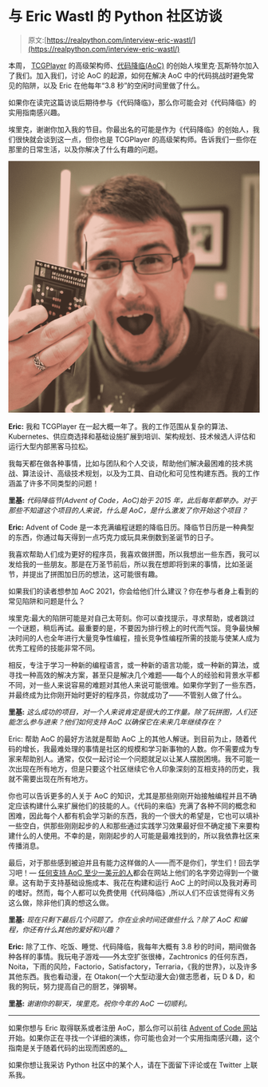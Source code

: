 # 与 Eric Wastl 的 Python 社区访谈

> 原文:[https://realpython.com/interview-eric-wastl/](https://realpython.com/interview-eric-wastl/)

本周， [TCGPlayer](https://www.tcgplayer.com/) 的高级架构师、[代码降临(AoC)](https://adventofcode.com/2021/about) 的创始人埃里克·瓦斯特尔加入了我们。加入我们，讨论 AoC 的起源，如何在解决 AoC 中的代码挑战时避免常见的陷阱，以及 Eric 在他每年“3.8 秒”的空闲时间里做了什么。

如果你在读完这篇访谈后期待参与《代码降临》，那么你可能会对《代码降临》的实用指南感兴趣。

埃里克，谢谢你加入我的节目。你最出名的可能是作为《代码降临》的创始人，我们很快就会谈到这一点，但你也是 TCGPlayer 的高级架构师。告诉我们一些你在那里的日常生活，以及你解决了什么有趣的问题。

![Eric Wastl](img/d2a0eaac2745376069c23f2fd611b5ed.png)

**Eric:** 我和 TCGPlayer 在一起大概一年了。我的工作范围从复杂的算法、Kubernetes、供应商选择和基础设施扩展到培训、架构规划、技术候选人评估和运行大型内部黑客马拉松。

我每天都在做各种事情，比如与团队和个人交谈，帮助他们解决最困难的技术挑战、算法设计、高级技术规划，以及为工具、自动化和可见性构建东西。我的工作涵盖了许多不同类型的问题！

**里基:** *代码降临节(Advent of Code，AoC)始于 2015 年，此后每年都举办。对于那些不知道这个项目的人来说，什么是 AoC，是什么激发了你开始这个项目？*

**Eric:** Advent of Code 是一本充满编程谜题的降临日历。降临节日历是一种典型的东西，你通过每天得到一点巧克力或玩具来倒数到圣诞节的日子。

我喜欢帮助人们成为更好的程序员，我喜欢做拼图，所以我想出一些东西，我可以发给我的一些朋友。那是在万圣节前后，所以我在想即将到来的事情，比如圣诞节，并提出了拼图加日历的想法，这可能很有趣。

如果我们的读者想参加 AoC 2021，你会给他们什么建议？你在参与者身上看到的常见陷阱和问题是什么？

埃里克:最大的陷阱可能是对自己太苛刻。你可以查找提示，寻求帮助，或者跳过一个谜题，稍后再试。最重要的是，不要因为排行榜上的时代而气馁。竞争最快解决时间的人也全年进行大量竞争性编程，擅长竞争性编程所需的技能与使某人成为优秀工程师的技能非常不同。

相反，专注于学习一种新的编程语言，或一种新的语言功能，或一种新的算法，或寻找一种高效的解决方案，甚至只是解决几个难题——每个人的经验和背景水平都不同，对一些人来说容易的难题对其他人来说可能很难。如果你学到了一些东西，并最终成为比你刚开始时更好的程序员，你就成功了——不管别人做了什么。

**里基:** *这么成功的项目，对一个人来说肯定是很大的工作量。除了玩拼图，人们还能怎么参与进来？他们如何支持 AoC 以确保它在未来几年继续存在？*

Eric: 帮助 AoC 的最好方法就是帮助 AoC 上的其他人解谜。到目前为止，随着代码的增长，我最难处理的事情是社区的规模和学习新事物的人数。你不需要成为专家来帮助别人。通常，仅仅一起讨论一个问题就足以让某人摆脱困境。我不可能一次出现在所有地方，但是只要这个社区继续它令人印象深刻的互相支持的历史，我就不需要出现在所有地方。

你也可以告诉更多的人关于 AoC 的知识，尤其是那些刚刚开始接触编程并且不确定应该构建什么来扩展他们的技能的人。《代码的来临》充满了各种不同的概念和困难，因此每个人都有机会学习新的东西，我的一个很大的希望是，它也可以填补一些空白，供那些刚刚起步的人和那些通过实践学习效果最好但不确定接下来要构建什么的人使用。不幸的是，刚刚起步的人可能是最难找到的，所以我依靠社区来传播消息。

最后，对于那些感到被迫并且有能力这样做的人——而不是你们，学生们！回去学习吧！— [任何支持 AoC 至少一美元的人](https://adventofcode.com/2021/support)都会在网站上他们的名字旁边得到一个徽章。这有助于支持基础设施成本、我花在构建和运行 AoC 上的时间以及我对寿司的嗜好。然而，每个人都可以免费使用《代码降临》,所以人们不应该觉得有义务这么做，除非他们真的想这么做。

**里基:** *现在只剩下最后几个问题了。你在业余时间还做些什么？除了 AoC 和编程，你还有什么其他的爱好和兴趣？*

**Eric:** 除了工作、吃饭、睡觉、代码降临，我每年大概有 3.8 秒的时间，期间做各种各样的事情。我玩电子游戏——外太空扩张很棒，Zachtronics 的任何东西，Noita，下雨的风险，Factorio，Satisfactory，Terraria，《我的世界》，以及许多其他东西。我也看动漫，在 Otakon(一个大型动漫大会)做志愿者，玩 D & D，和我的狗玩，努力提高自己的厨艺，弹钢琴。

**里基:** *谢谢你的聊天，埃里克。祝你今年的 AoC 一切顺利。*

* * *

如果你想与 Eric 取得联系或者注册 AoC，那么你可以前往 [Advent of Code 网站](https://adventofcode.com/2021/)开始。如果你正在寻找一个详细的演练，你可能也会对一个实用指南感兴趣，这个指南是关于随着代码的出现而困惑的[。](https://realpython.com/python-advent-of-code/)

如果你想让我采访 Python 社区中的某个人，请在下面留下评论或在 Twitter 上联系我。